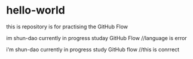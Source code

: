 # hello-world
this is repository is for practising the GitHub  Flow

im shun-dao currently in progress studay GitHub Flow      //language is error


i'm shun-dao currently in progress study GitHub flow    //this is conrrect
